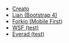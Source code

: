 <ul>
<li><a href="https://nord18.github.io/responsive/creato/">Creato</a></li>
<li><a href="https://nord18.github.io/responsive/lian/home.html">Lian (Bootstrap 4)</a></li>
<li><a href="https://nord18.github.io/responsive/forkio/dest/index.html">Forkio (Mobile First)</a></li>
<li><a href="https://nord18.github.io/responsive/wsf/dest/index.html">WSF (test)</a></li>
<li><a href="https://nord18.github.io/responsive/everad/dest/index.html">Everad (test)</a></li>
</ul>